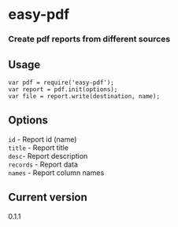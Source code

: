 # easy-pdf
### Create pdf reports from different sources

## Usage
    var pdf = require('easy-pdf');
    var report = pdf.init(options);
    var file = report.write(destination, name);
## Options
```id``` - Report id (name) <br/>
```title``` - Report title <br/>
```desc```- Report description <br/>
```records``` - Report data <br/>
```names``` - Report column names <br/>
## Current version
0.1.1